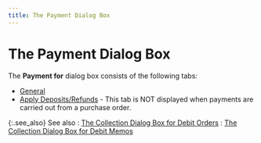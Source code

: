 ```yaml
---
title: The Payment Dialog Box
---
```


# The Payment Dialog Box


The **Payment for** dialog box consists  of the following tabs:

- [General]({{site.pp_baseurl}}/purc-proc/pos/po-processes/payments/pmnt-dialog-box/the_payment_for_dialog_box_general_tab_purhcase.html)
- [Apply  Deposits/Refunds]({{site.pp_baseurl}}/purc-proc/pos/po-processes/payments/pmnt-dialog-box/apply_deposits_refunds_payment_dialog_box_purchases.html) - This tab is NOT displayed when payments are carried  out from a purchase order.



{:.see_also}
See also
: [The  Collection Dialog Box for Debit Orders]({{site.pp_baseurl}}/return-proc/dos/do-processes/collection-payment/the_collection_dialog_box_pur_ret.html)
: [The  Collection Dialog Box for Debit Memos]({{site.pp_baseurl}}/return-proc/dms/dm-processes/acpt-ref/the_payment_dialog_box_pur_returns.html)
